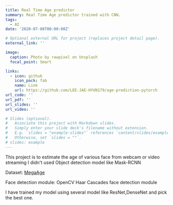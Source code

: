 ```yaml
---
title: Real Time Age predictor
summary: Real Time Age predictor trained with CNN.
tags:
  - AI
date: '2020-07-08T00:00:00Z'

# Optional external URL for project (replaces project detail page).
external_link: ''

image:
  caption: Photo by rawpixel on Unsplash
  focal_point: Smart

links:
  - icon: github
    icon_pack: fab
    name: Link
    url: https://github.com/LEE-JAE-HYUN179/age-prediction-pytorch
url_code: ''
url_pdf: ''
url_slides: ''
url_video: ''

# Slides (optional).
#   Associate this project with Markdown slides.
#   Simply enter your slide deck's filename without extension.
#   E.g. `slides = "example-slides"` references `content/slides/example-slides.md`.
#   Otherwise, set `slides = ""`.
# slides: example
---
```


This project is to estimate the age of various face from webcam or video streaming I didn't used Object detection model like Mask-RCNN

Dataset: [MegaAge](http://mmlab.ie.cuhk.edu.hk/projects/MegaAge/)

Face detection module: OpenCV Haar Cascades face detection module

I have trained my model using several model like ResNet,DenseNet and pick the best one.


